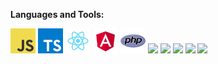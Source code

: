 **Languages and Tools:**  

<img height="40" src="https://raw.githubusercontent.com/github/explore/80688e429a7d4ef2fca1e82350fe8e3517d3494d/topics/javascript/javascript.png">&nbsp;<img height="40" src="https://raw.githubusercontent.com/github/explore/80688e429a7d4ef2fca1e82350fe8e3517d3494d/topics/typescript/typescript.png">&nbsp;<img height="40" src="https://raw.githubusercontent.com/github/explore/80688e429a7d4ef2fca1e82350fe8e3517d3494d/topics/react/react.png">&nbsp;<img height="40" src="https://raw.githubusercontent.com/github/explore/5c058a388828bb5fde0bcafd4bc867b5bb3f26f3/topics/angular/angular.png">&nbsp;<img height="40" src="https://raw.githubusercontent.com/github/explore/80688e429a7d4ef2fca1e82350fe8e3517d3494d/topics/php/php.png">&nbsp;<img height="40" src="https://upload.wikimedia.org/wikipedia/commons/9/95/Logo_of_Kirby_CMS.svg">&nbsp;<img height="40" src="https://upload.wikimedia.org/wikipedia/commons/1/1b/Svelte_Logo.svg">&nbsp;<img height="40" src="https://cdn.worldvectorlogo.com/logos/nginx-1.svg">&nbsp;<img height="40" src="https://cdn.worldvectorlogo.com/logos/visual-studio-code-1.svg">&nbsp;<img height="40" src="https://www.logolynx.com/images/logolynx/86/868ec8c8f17eb70359a9aef60dbf8928.png">
